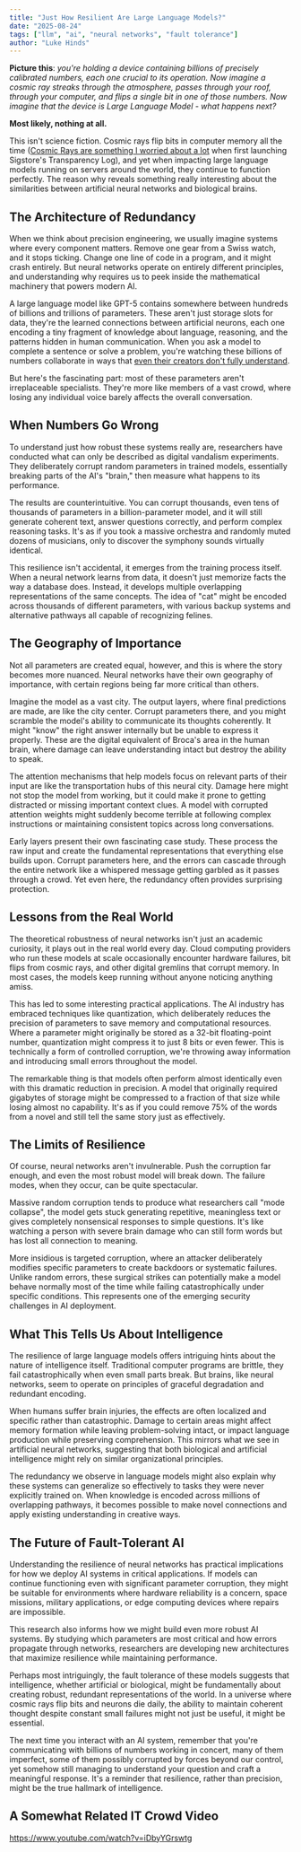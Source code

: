```yaml
---
title: "Just How Resilient Are Large Language Models?"
date: "2025-08-24"
tags: ["llm", "ai", "neural networks", "fault tolerance"]
author: "Luke Hinds"
---
```


**Picture this**: *you're holding a device containing billions of precisely calibrated numbers, each one crucial to its operation. Now imagine a cosmic ray streaks through the atmosphere, passes through your roof, through your computer, and flips a single bit in one of those numbers. Now imagine that the device is Large Language Model - what happens next?*

**Most likely, nothing at all.**

This isn't science fiction. Cosmic rays flip bits in computer memory all the time ([Cosmic Rays are something I worried about a lot](https://x.com/FiloSottile/status/1411583960115814401) when first launching Sigstore's Transparency Log), and yet when impacting large language models running on servers around the world, they continue to function perfectly. The reason why reveals something really interesting about the similarities between artificial neural networks and biological brains.

## The Architecture of Redundancy

When we think about precision engineering, we usually imagine systems where every component matters. Remove one gear from a Swiss watch, and it stops ticking. Change one line of code in a program, and it might crash entirely. But neural networks operate on entirely different principles, and understanding why requires us to peek inside the mathematical machinery that powers modern AI.

A large language model like GPT-5 contains somewhere between hundreds of billions and trillions of parameters. These aren't just storage slots for data, they're the learned connections between artificial neurons, each one encoding a tiny fragment of knowledge about language, reasoning, and the patterns hidden in human communication. When you ask a model to complete a sentence or solve a problem, you're watching these billions of numbers collaborate in ways that [even their creators don't fully understand](https://en.wikipedia.org/wiki/Mechanistic_interpretability).

But here's the fascinating part: most of these parameters aren't irreplaceable specialists. They're more like members of a vast crowd, where losing any individual voice barely affects the overall conversation.

## When Numbers Go Wrong

To understand just how robust these systems really are, researchers have conducted what can only be described as digital vandalism experiments. They deliberately corrupt random parameters in trained models, essentially breaking parts of the AI's "brain," then measure what happens to its performance.

The results are counterintuitive. You can corrupt thousands, even tens of thousands of parameters in a billion-parameter model, and it will still generate coherent text, answer questions correctly, and perform complex reasoning tasks. It's as if you took a massive orchestra and randomly muted dozens of musicians, only to discover the symphony sounds virtually identical.

This resilience isn't accidental, it emerges from the training process itself. When a neural network learns from data, it doesn't just memorize facts the way a database does. Instead, it develops multiple overlapping representations of the same concepts. The idea of "cat" might be encoded across thousands of different parameters, with various backup systems and alternative pathways all capable of recognizing felines.

## The Geography of Importance

Not all parameters are created equal, however, and this is where the story becomes more nuanced. Neural networks have their own geography of importance, with certain regions being far more critical than others.

Imagine the model as a vast city. The output layers, where final predictions are made, are like the city center. Corrupt parameters there, and you might scramble the model's ability to communicate its thoughts coherently. It might "know" the right answer internally but be unable to express it properly. These are the digital equivalent of Broca's area in the human brain, where damage can leave understanding intact but destroy the ability to speak.

The attention mechanisms that help models focus on relevant parts of their input are like the transportation hubs of this neural city. Damage here might not stop the model from working, but it could make it prone to getting distracted or missing important context clues. A model with corrupted attention weights might suddenly become terrible at following complex instructions or maintaining consistent topics across long conversations.

Early layers present their own fascinating case study. These process the raw input and create the fundamental representations that everything else builds upon. Corrupt parameters here, and the errors can cascade through the entire network like a whispered message getting garbled as it passes through a crowd. Yet even here, the redundancy often provides surprising protection.

## Lessons from the Real World

The theoretical robustness of neural networks isn't just an academic curiosity, it plays out in the real world every day. Cloud computing providers who run these models at scale occasionally encounter hardware failures, bit flips from cosmic rays, and other digital gremlins that corrupt memory. In most cases, the models keep running without anyone noticing anything amiss.

This has led to some interesting practical applications. The AI industry has embraced techniques like quantization, which deliberately reduces the precision of parameters to save memory and computational resources. Where a parameter might originally be stored as a 32-bit floating-point number, quantization might compress it to just 8 bits or even fewer. This is technically a form of controlled corruption, we're throwing away information and introducing small errors throughout the model.

The remarkable thing is that models often perform almost identically even with this dramatic reduction in precision. A model that originally required gigabytes of storage might be compressed to a fraction of that size while losing almost no capability. It's as if you could remove 75% of the words from a novel and still tell the same story just as effectively.

## The Limits of Resilience

Of course, neural networks aren't invulnerable. Push the corruption far enough, and even the most robust model will break down. The failure modes, when they occur, can be quite spectacular.

Massive random corruption tends to produce what researchers call "mode collapse", the model gets stuck generating repetitive, meaningless text or gives completely nonsensical responses to simple questions. It's like watching a person with severe brain damage who can still form words but has lost all connection to meaning.

More insidious is targeted corruption, where an attacker deliberately modifies specific parameters to create backdoors or systematic failures. Unlike random errors, these surgical strikes can potentially make a model behave normally most of the time while failing catastrophically under specific conditions. This represents one of the emerging security challenges in AI deployment.

## What This Tells Us About Intelligence

The resilience of large language models offers intriguing hints about the nature of intelligence itself. Traditional computer programs are brittle, they fail catastrophically when even small parts break. But brains, like neural networks, seem to operate on principles of graceful degradation and redundant encoding.

When humans suffer brain injuries, the effects are often localized and specific rather than catastrophic. Damage to certain areas might affect memory formation while leaving problem-solving intact, or impact language production while preserving comprehension. This mirrors what we see in artificial neural networks, suggesting that both biological and artificial intelligence might rely on similar organizational principles.

The redundancy we observe in language models might also explain why these systems can generalize so effectively to tasks they were never explicitly trained on. When knowledge is encoded across millions of overlapping pathways, it becomes possible to make novel connections and apply existing understanding in creative ways.

## The Future of Fault-Tolerant AI

Understanding the resilience of neural networks has practical implications for how we deploy AI systems in critical applications. If models can continue functioning even with significant parameter corruption, they might be suitable for environments where hardware reliability is a concern, space missions, military applications, or edge computing devices where repairs are impossible.

This research also informs how we might build even more robust AI systems. By studying which parameters are most critical and how errors propagate through networks, researchers are developing new architectures that maximize resilience while maintaining performance.

Perhaps most intriguingly, the fault tolerance of these models suggests that intelligence, whether artificial or biological, might be fundamentally about creating robust, redundant representations of the world. In a universe where cosmic rays flip bits and neurons die daily, the ability to maintain coherent thought despite constant small failures might not just be useful, it might be essential.

The next time you interact with an AI system, remember that you're communicating with billions of numbers working in concert, many of them imperfect, some of them possibly corrupted by forces beyond our control, yet somehow still managing to understand your question and craft a meaningful response. It's a reminder that resilience, rather than precision, might be the true hallmark of intelligence.

## A Somewhat Related IT Crowd Video

https://www.youtube.com/watch?v=iDbyYGrswtg